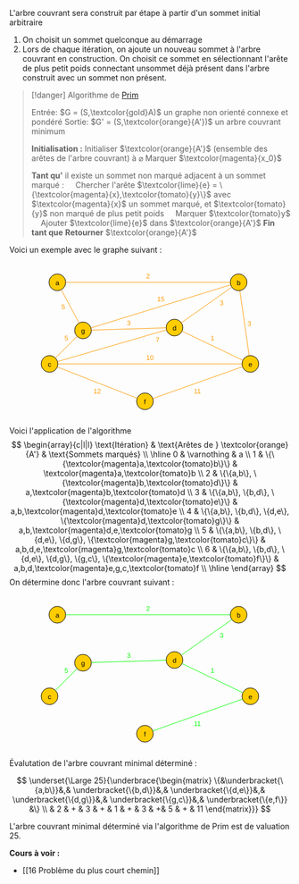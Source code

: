 L'arbre couvrant sera construit par étape à partir d'un sommet initial arbitraire

1. On choisit un sommet quelconque au démarrage
2. Lors de chaque itération, on ajoute un nouveau sommet à l'arbre couvrant en construction. On choisit ce sommet en sélectionnant l'arête de plus petit poids connectant unsommet déjà présent dans l'arbre construit avec un sommet non présent.

>[!danger] Algorithme de [Prim](https://fr.wikipedia.org/wiki/Robert_C._Prim)
>
> Entrée: $G = (S,\textcolor{gold}A)$ un graphe non orienté connexe et pondéré
> Sortie: $G' = (S,\textcolor{orange}{A'})$ un arbre couvrant minimum
> 
> **Initialisation :**
> Initialiser $\textcolor{orange}{A'}$ (ensemble des arêtes de l'arbre couvrant) à $\varnothing$
> Marquer $\textcolor{magenta}{x_0}$
> 
> **Tant qu'** il existe un sommet non marqué adjacent à un sommet marqué :
> $\quad$Chercher l'arête $\textcolor{lime}{e} = \{\textcolor{magenta}{x},\textcolor{tomato}{y}\}$ avec $\textcolor{magenta}{x}$ un sommet marqué, et $\textcolor{tomato}{y}$ non marqué de plus petit poids
> $\quad$Marquer $\textcolor{tomato}y$
> $\quad$Ajouter $\textcolor{lime}{e}$ dans $\textcolor{orange}{A'}$
> **Fin tant que**
> **Retourner** $\textcolor{orange}{A'}$

Voici un exemple avec le graphe suivant :

<center><?xml version="1.0" encoding="UTF-8"?><svg xmlns="http://www.w3.org/2000/svg" xmlns:xlink="http://www.w3.org/1999/xlink" fill-opacity="1" color-rendering="auto" color-interpolation="auto" text-rendering="auto" stroke="black" stroke-linecap="square" width="420" stroke-miterlimit="10" shape-rendering="auto" stroke-opacity="1" fill="black" stroke-dasharray="none" font-weight="normal" stroke-width="1" height="279" font-family="'Dialog'" font-style="normal" stroke-linejoin="miter" font-size="12px" stroke-dashoffset="0" image-rendering="auto">  <!--Generated by ySVG 2.6-->  <defs id="genericDefs"/>  <g>    <defs id="defs1">      <clipPath clipPathUnits="userSpaceOnUse" id="clipPath1">        <path d="M0 0 L420 0 L420 279 L0 279 L0 0 Z"/>      </clipPath>      <clipPath clipPathUnits="userSpaceOnUse" id="clipPath2">        <path d="M385 194 L805 194 L805 473 L385 473 L385 194 Z"/>      </clipPath>    </defs>    <g fill="rgb(255,204,0)" text-rendering="geometricPrecision" shape-rendering="geometricPrecision" transform="matrix(1,0,0,1,-385,-194)" stroke="rgb(255,204,0)">      <circle r="15" clip-path="url(#clipPath2)" cx="429" cy="230" stroke="none"/>    </g>    <g text-rendering="geometricPrecision" stroke-miterlimit="1.45" shape-rendering="geometricPrecision" transform="matrix(1,0,0,1,-385,-194)" stroke-linecap="butt">      <circle fill="none" r="15" clip-path="url(#clipPath2)" cx="429" cy="230"/>      <text x="425.6631" xml:space="preserve" y="234.7139" clip-path="url(#clipPath2)" font-family="sans-serif" stroke="none">a</text>    </g>    <g fill="rgb(255,204,0)" text-rendering="geometricPrecision" shape-rendering="geometricPrecision" transform="matrix(1,0,0,1,-385,-194)" stroke="rgb(255,204,0)">      <circle r="15" clip-path="url(#clipPath2)" cx="754" cy="230" stroke="none"/>    </g>    <g text-rendering="geometricPrecision" stroke-miterlimit="1.45" shape-rendering="geometricPrecision" transform="matrix(1,0,0,1,-385,-194)" stroke-linecap="butt">      <circle fill="none" r="15" clip-path="url(#clipPath2)" cx="754" cy="230"/>      <text x="750.6631" xml:space="preserve" y="234.7139" clip-path="url(#clipPath2)" font-family="sans-serif" stroke="none">b</text>    </g>    <g fill="rgb(255,204,0)" text-rendering="geometricPrecision" shape-rendering="geometricPrecision" transform="matrix(1,0,0,1,-385,-194)" stroke="rgb(255,204,0)">      <circle r="15" clip-path="url(#clipPath2)" cx="775" cy="376" stroke="none"/>    </g>    <g text-rendering="geometricPrecision" stroke-miterlimit="1.45" shape-rendering="geometricPrecision" transform="matrix(1,0,0,1,-385,-194)" stroke-linecap="butt">      <circle fill="none" r="15" clip-path="url(#clipPath2)" cx="775" cy="376"/>      <text x="771.6631" xml:space="preserve" y="380.7139" clip-path="url(#clipPath2)" font-family="sans-serif" stroke="none">e</text>    </g>    <g fill="rgb(255,204,0)" text-rendering="geometricPrecision" shape-rendering="geometricPrecision" transform="matrix(1,0,0,1,-385,-194)" stroke="rgb(255,204,0)">      <circle r="15" clip-path="url(#clipPath2)" cx="639" cy="311" stroke="none"/>    </g>    <g text-rendering="geometricPrecision" stroke-miterlimit="1.45" shape-rendering="geometricPrecision" transform="matrix(1,0,0,1,-385,-194)" stroke-linecap="butt">      <circle fill="none" r="15" clip-path="url(#clipPath2)" cx="639" cy="311"/>      <text x="635.6631" xml:space="preserve" y="315.7139" clip-path="url(#clipPath2)" font-family="sans-serif" stroke="none">d</text>    </g>    <g fill="rgb(255,204,0)" text-rendering="geometricPrecision" shape-rendering="geometricPrecision" transform="matrix(1,0,0,1,-385,-194)" stroke="rgb(255,204,0)">      <circle r="15" clip-path="url(#clipPath2)" cx="475" cy="316" stroke="none"/>    </g>    <g text-rendering="geometricPrecision" stroke-miterlimit="1.45" shape-rendering="geometricPrecision" transform="matrix(1,0,0,1,-385,-194)" stroke-linecap="butt">      <circle fill="none" r="15" clip-path="url(#clipPath2)" cx="475" cy="316"/>      <text x="471.6631" xml:space="preserve" y="320.7139" clip-path="url(#clipPath2)" font-family="sans-serif" stroke="none">g</text>    </g>    <g fill="rgb(255,204,0)" text-rendering="geometricPrecision" shape-rendering="geometricPrecision" transform="matrix(1,0,0,1,-385,-194)" stroke="rgb(255,204,0)">      <circle r="15" clip-path="url(#clipPath2)" cx="586" cy="443" stroke="none"/>    </g>    <g text-rendering="geometricPrecision" stroke-miterlimit="1.45" shape-rendering="geometricPrecision" transform="matrix(1,0,0,1,-385,-194)" stroke-linecap="butt">      <circle fill="none" r="15" clip-path="url(#clipPath2)" cx="586" cy="443"/>      <text x="584.333" xml:space="preserve" y="447.7139" clip-path="url(#clipPath2)" font-family="sans-serif" stroke="none">f</text>    </g>    <g fill="rgb(255,204,0)" text-rendering="geometricPrecision" shape-rendering="geometricPrecision" transform="matrix(1,0,0,1,-385,-194)" stroke="rgb(255,204,0)">      <circle r="15" clip-path="url(#clipPath2)" cx="415" cy="376" stroke="none"/>    </g>    <g text-rendering="geometricPrecision" stroke-miterlimit="1.45" shape-rendering="geometricPrecision" transform="matrix(1,0,0,1,-385,-194)" stroke-linecap="butt">      <circle fill="none" r="15" clip-path="url(#clipPath2)" cx="415" cy="376"/>      <text x="412" xml:space="preserve" y="380.7139" clip-path="url(#clipPath2)" font-family="sans-serif" stroke="none">c</text>      <path fill="none" d="M444 230 L739 230" clip-path="url(#clipPath2)" stroke="rgb(255,153,0)"/>      <text x="588.1631" y="223.3633" clip-path="url(#clipPath2)" fill="rgb(255,153,0)" font-family="sans-serif" stroke="none" xml:space="preserve">2</text>      <path fill="none" d="M756.1356 244.8472 L772.8644 361.1528" clip-path="url(#clipPath2)" stroke="rgb(255,153,0)"/>      <text x="769.845" y="307.7139" clip-path="url(#clipPath2)" fill="rgb(255,153,0)" font-family="sans-serif" stroke="none" xml:space="preserve">3</text>      <path fill="none" d="M761.4663 369.5317 L652.5337 317.4683" clip-path="url(#clipPath2)" stroke="rgb(255,153,0)"/>      <text x="703.6631" y="334.3126" clip-path="url(#clipPath2)" fill="rgb(255,153,0)" font-family="sans-serif" stroke="none" xml:space="preserve">1</text>      <path fill="none" d="M651.2634 302.3623 L741.7366 238.6377" clip-path="url(#clipPath2)" stroke="rgb(255,153,0)"/>      <text x="720.2012" y="271.2793" clip-path="url(#clipPath2)" fill="rgb(255,153,0)" font-family="sans-serif" stroke="none" xml:space="preserve">3</text>      <path fill="none" d="M739.6655 234.4185 L489.3345 311.5815" clip-path="url(#clipPath2)" stroke="rgb(255,153,0)"/>      <text x="607.8262" y="263.6896" clip-path="url(#clipPath2)" fill="rgb(255,153,0)" font-family="sans-serif" stroke="none" xml:space="preserve">15</text>      <path fill="none" d="M467.9252 302.7732 L436.0748 243.2268" clip-path="url(#clipPath2)" stroke="rgb(255,153,0)"/>      <text x="436.3247" y="277.7139" clip-path="url(#clipPath2)" fill="rgb(255,153,0)" font-family="sans-serif" stroke="none" xml:space="preserve">5</text>      <path fill="none" d="M489.993 315.5429 L624.007 311.4571" clip-path="url(#clipPath2)" stroke="rgb(255,153,0)"/>      <text x="553.6631" y="306.7006" clip-path="url(#clipPath2)" fill="rgb(255,153,0)" font-family="sans-serif" stroke="none" xml:space="preserve">3</text>      <path fill="none" d="M760.8621 381.0119 L600.1379 437.9881" clip-path="url(#clipPath2)" stroke="rgb(255,153,0)"/>      <text x="673.8262" y="428.6393" clip-path="url(#clipPath2)" fill="rgb(255,153,0)" font-family="sans-serif" stroke="none" xml:space="preserve">11</text>      <path fill="none" d="M624.5942 315.1802 L429.4058 371.8198" clip-path="url(#clipPath2)" stroke="rgb(255,153,0)"/>      <text x="605.2012" y="337.4525" clip-path="url(#clipPath2)" fill="rgb(255,153,0)" font-family="sans-serif" stroke="none" xml:space="preserve">7</text>      <path fill="none" d="M572.0338 437.5279 L428.9662 381.4721" clip-path="url(#clipPath2)" stroke="rgb(255,153,0)"/>      <text x="493.8262" y="428.963" clip-path="url(#clipPath2)" fill="rgb(255,153,0)" font-family="sans-serif" stroke="none" xml:space="preserve">12</text>      <path fill="none" d="M425.6066 365.3934 L464.3934 326.6066" clip-path="url(#clipPath2)" stroke="rgb(255,153,0)"/>      <text x="441.6631" y="334.0264" clip-path="url(#clipPath2)" fill="rgb(255,153,0)" font-family="sans-serif" stroke="none" xml:space="preserve">5</text>      <path fill="none" d="M430 376 L760 376" clip-path="url(#clipPath2)" stroke="rgb(255,153,0)"/>      <text x="588.3262" y="369.3633" clip-path="url(#clipPath2)" fill="rgb(255,153,0)" font-family="sans-serif" stroke="none" xml:space="preserve">10</text>    </g>  </g></svg></center>

Voici l'application de l'algorithme
$$
\begin{array}{c|l|l}
\text{Itération} & \text{Arêtes de } \textcolor{orange}{A'} & \text{Sommets marqués} \\ \hline
0 & \varnothing & a \\
1 & \{\{\textcolor{magenta}a,\textcolor{tomato}b\}\} & \textcolor{magenta}a,\textcolor{tomato}b \\
2 & \{\{a,b\}, \{\textcolor{magenta}b,\textcolor{tomato}d\}\} & a,\textcolor{magenta}b,\textcolor{tomato}d \\
3 & \{\{a,b\}, \{b,d\}, \{\textcolor{magenta}d,\textcolor{tomato}e\}\} & a,b,\textcolor{magenta}d,\textcolor{tomato}e \\
4 & \{\{a,b\}, \{b,d\}, \{d,e\}, \{\textcolor{magenta}d,\textcolor{tomato}g\}\} & a,b,\textcolor{magenta}d,e,\textcolor{tomato}g \\
5 & \{\{a,b\}, \{b,d\}, \{d,e\}, \{d,g\}, \{\textcolor{magenta}g,\textcolor{tomato}c\}\} & a,b,d,e,\textcolor{magenta}g,\textcolor{tomato}c \\
6 & \{\{a,b\}, \{b,d\}, \{d,e\}, \{d,g\}, \{g,c\}, \{\textcolor{magenta}e,\textcolor{tomato}f\}\} & a,b,d,\textcolor{magenta}e,g,c,\textcolor{tomato}f \\ \hline
\end{array}
$$
On détermine donc l'arbre couvrant suivant : 

<center><?xml version="1.0" encoding="UTF-8"?><svg xmlns="http://www.w3.org/2000/svg" xmlns:xlink="http://www.w3.org/1999/xlink" fill-opacity="1" color-rendering="auto" color-interpolation="auto" text-rendering="auto" stroke="black" stroke-linecap="square" width="420" stroke-miterlimit="10" shape-rendering="auto" stroke-opacity="1" fill="black" stroke-dasharray="none" font-weight="normal" stroke-width="1" height="279" font-family="'Dialog'" font-style="normal" stroke-linejoin="miter" font-size="12px" stroke-dashoffset="0" image-rendering="auto">  <!--Generated by ySVG 2.6-->  <defs id="genericDefs"/>  <g>    <defs id="defs1">      <clipPath clipPathUnits="userSpaceOnUse" id="clipPath1">        <path d="M0 0 L420 0 L420 279 L0 279 L0 0 Z"/>      </clipPath>      <clipPath clipPathUnits="userSpaceOnUse" id="clipPath2">        <path d="M385 194 L805 194 L805 473 L385 473 L385 194 Z"/>      </clipPath>    </defs>    <g fill="rgb(255,204,0)" text-rendering="geometricPrecision" shape-rendering="geometricPrecision" transform="matrix(1,0,0,1,-385,-194)" stroke="rgb(255,204,0)">      <circle r="15" clip-path="url(#clipPath2)" cx="429" cy="230" stroke="none"/>    </g>    <g text-rendering="geometricPrecision" stroke-miterlimit="1.45" shape-rendering="geometricPrecision" transform="matrix(1,0,0,1,-385,-194)" stroke-linecap="butt">      <circle fill="none" r="15" clip-path="url(#clipPath2)" cx="429" cy="230"/>      <text x="425.6631" xml:space="preserve" y="234.7139" clip-path="url(#clipPath2)" font-family="sans-serif" stroke="none">a</text>    </g>    <g fill="rgb(255,204,0)" text-rendering="geometricPrecision" shape-rendering="geometricPrecision" transform="matrix(1,0,0,1,-385,-194)" stroke="rgb(255,204,0)">      <circle r="15" clip-path="url(#clipPath2)" cx="754" cy="230" stroke="none"/>    </g>    <g text-rendering="geometricPrecision" stroke-miterlimit="1.45" shape-rendering="geometricPrecision" transform="matrix(1,0,0,1,-385,-194)" stroke-linecap="butt">      <circle fill="none" r="15" clip-path="url(#clipPath2)" cx="754" cy="230"/>      <text x="750.6631" xml:space="preserve" y="234.7139" clip-path="url(#clipPath2)" font-family="sans-serif" stroke="none">b</text>    </g>    <g fill="rgb(255,204,0)" text-rendering="geometricPrecision" shape-rendering="geometricPrecision" transform="matrix(1,0,0,1,-385,-194)" stroke="rgb(255,204,0)">      <circle r="15" clip-path="url(#clipPath2)" cx="775" cy="376" stroke="none"/>    </g>    <g text-rendering="geometricPrecision" stroke-miterlimit="1.45" shape-rendering="geometricPrecision" transform="matrix(1,0,0,1,-385,-194)" stroke-linecap="butt">      <circle fill="none" r="15" clip-path="url(#clipPath2)" cx="775" cy="376"/>      <text x="771.6631" xml:space="preserve" y="380.7139" clip-path="url(#clipPath2)" font-family="sans-serif" stroke="none">e</text>    </g>    <g fill="rgb(255,204,0)" text-rendering="geometricPrecision" shape-rendering="geometricPrecision" transform="matrix(1,0,0,1,-385,-194)" stroke="rgb(255,204,0)">      <circle r="15" clip-path="url(#clipPath2)" cx="639" cy="311" stroke="none"/>    </g>    <g text-rendering="geometricPrecision" stroke-miterlimit="1.45" shape-rendering="geometricPrecision" transform="matrix(1,0,0,1,-385,-194)" stroke-linecap="butt">      <circle fill="none" r="15" clip-path="url(#clipPath2)" cx="639" cy="311"/>      <text x="635.6631" xml:space="preserve" y="315.7139" clip-path="url(#clipPath2)" font-family="sans-serif" stroke="none">d</text>    </g>    <g fill="rgb(255,204,0)" text-rendering="geometricPrecision" shape-rendering="geometricPrecision" transform="matrix(1,0,0,1,-385,-194)" stroke="rgb(255,204,0)">      <circle r="15" clip-path="url(#clipPath2)" cx="475" cy="316" stroke="none"/>    </g>    <g text-rendering="geometricPrecision" stroke-miterlimit="1.45" shape-rendering="geometricPrecision" transform="matrix(1,0,0,1,-385,-194)" stroke-linecap="butt">      <circle fill="none" r="15" clip-path="url(#clipPath2)" cx="475" cy="316"/>      <text x="471.6631" xml:space="preserve" y="320.7139" clip-path="url(#clipPath2)" font-family="sans-serif" stroke="none">g</text>    </g>    <g fill="rgb(255,204,0)" text-rendering="geometricPrecision" shape-rendering="geometricPrecision" transform="matrix(1,0,0,1,-385,-194)" stroke="rgb(255,204,0)">      <circle r="15" clip-path="url(#clipPath2)" cx="586" cy="443" stroke="none"/>    </g>    <g text-rendering="geometricPrecision" stroke-miterlimit="1.45" shape-rendering="geometricPrecision" transform="matrix(1,0,0,1,-385,-194)" stroke-linecap="butt">      <circle fill="none" r="15" clip-path="url(#clipPath2)" cx="586" cy="443"/>      <text x="584.333" xml:space="preserve" y="447.7139" clip-path="url(#clipPath2)" font-family="sans-serif" stroke="none">f</text>    </g>    <g fill="rgb(255,204,0)" text-rendering="geometricPrecision" shape-rendering="geometricPrecision" transform="matrix(1,0,0,1,-385,-194)" stroke="rgb(255,204,0)">      <circle r="15" clip-path="url(#clipPath2)" cx="415" cy="376" stroke="none"/>    </g>    <g text-rendering="geometricPrecision" stroke-miterlimit="1.45" shape-rendering="geometricPrecision" transform="matrix(1,0,0,1,-385,-194)" stroke-linecap="butt">      <circle fill="none" r="15" clip-path="url(#clipPath2)" cx="415" cy="376"/>      <text x="412" xml:space="preserve" y="380.7139" clip-path="url(#clipPath2)" font-family="sans-serif" stroke="none">c</text>      <path fill="none" d="M444 230 L739 230" clip-path="url(#clipPath2)" stroke="lime"/>      <text x="588.1631" y="223.3633" clip-path="url(#clipPath2)" fill="lime" font-family="sans-serif" stroke="none" xml:space="preserve">2</text>      <path fill="none" d="M761.4663 369.5317 L652.5337 317.4683" clip-path="url(#clipPath2)" stroke="lime"/>      <text x="703.6631" y="334.3126" clip-path="url(#clipPath2)" fill="lime" font-family="sans-serif" stroke="none" xml:space="preserve">1</text>      <path fill="none" d="M651.2634 302.3623 L741.7366 238.6377" clip-path="url(#clipPath2)" stroke="lime"/>      <text x="720.2012" y="271.2793" clip-path="url(#clipPath2)" fill="lime" font-family="sans-serif" stroke="none" xml:space="preserve">3</text>      <path fill="none" d="M489.993 315.5429 L624.007 311.4571" clip-path="url(#clipPath2)" stroke="lime"/>      <text x="553.6631" y="306.7006" clip-path="url(#clipPath2)" fill="lime" font-family="sans-serif" stroke="none" xml:space="preserve">3</text>      <path fill="none" d="M760.8621 381.0119 L600.1379 437.9881" clip-path="url(#clipPath2)" stroke="lime"/>      <text x="673.8262" y="428.6393" clip-path="url(#clipPath2)" fill="lime" font-family="sans-serif" stroke="none" xml:space="preserve">11</text>      <path fill="none" d="M425.6066 365.3934 L464.3934 326.6066" clip-path="url(#clipPath2)" stroke="lime"/>      <text x="441.6631" y="334.0264" clip-path="url(#clipPath2)" fill="lime" font-family="sans-serif" stroke="none" xml:space="preserve">5</text>    </g>  </g></svg></center>

Évalutation de l'arbre couvrant minimal déterminé  : 

$$
\underset{\Large 25}{\underbrace{\begin{matrix}
\{&\underbracket{\{a,b\}}&,& \underbracket{\{b,d\}}&,& \underbracket{\{d,e\}}&,& \underbracket{\{d,g\}}&,& \underbracket{\{g,c\}}&,& \underbracket{\{e,f\}} &\} \\
& 2 & + & 3 & + & 1 & + & 3 & +& 5 & + &  11 
\end{matrix}}}
$$

L'arbre couvrant minimal déterminé via l'algorithme de Prim est de valuation 25.

**Cours à voir :**
- [[16 Problème du plus court chemin]]